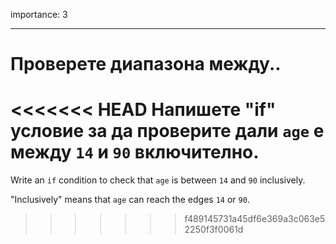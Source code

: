 importance: 3

---

# Проверете диапазона между..

<<<<<<< HEAD
Напишете "if" условие за да проверите дали `age` е между `14` и `90` включително.
=======
Write an `if` condition to check that `age` is between `14` and `90` inclusively.

"Inclusively" means that `age` can reach the edges `14` or `90`.
>>>>>>> f489145731a45df6e369a3c063e52250f3f0061d
